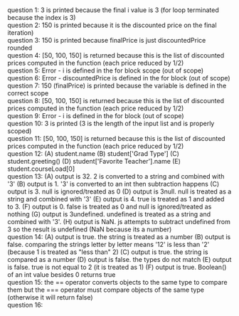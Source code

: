 <br>question 1: 3 is printed because the final i value is 3 (for loop terminated because the index is 3)
<br>question 2: 150 is printed because it is the discounted price on the final iteration)
<br>question 3: 150 is printed because finalPrice is just discountedPrice rounded
<br>question 4: [50, 100, 150] is returned because this is the list of discounted prices computed in the function (each price reduced by 1/2)
<br>question 5: Error - i is defined in the for block scope (out of scope)
<br>question 6: Error - discountedPrice is defined in the for block (out of scope)
<br>question 7: 150 (finalPrice) is printed because the variable is defined in the correct scope
<br>question 8: [50, 100, 150] is returned because this is the list of discounted prices computed in the function (each price reduced by 1/2)
<br>question 9: Error - i is defined in the for block (out of scope)
<br>question 10: 3 is printed (3 is the length of the input list and is properly scoped)
<br>question 11: [50, 100, 150] is returned because this is the list of discounted prices computed in the function (each price reduced by 1/2)
<br>question 12: (A) student.name (B) student['Grad Type'] (C) student.greeting() (D) student['Favorite Teacher'].name (E) student.courseLoad[0]
<br>question 13: (A) output is 32. 2 is converted to a string and combined with '3' (B) output is 1. '3' is converted to an int then subtraction happens (C) output is 3. null is ignored/treated as 0 (D) output is 3null. null is treated as a string and combined with '3' (E) output is 4. true is treated as 1 and added to 3. (F) output is 0. false is treated as 0 and null is ignored/treated as nothing (G) output is 3undefined. undefined is treated as a string and combined with '3'. (H) output is NaN. js attempts to subtract undefined from 3 so the result is undefined (NaN because its a number)
<br>question 14: (A) output is true. the string is treated as a number (B) output is false. comparing the strings letter by letter means '12' is less than '2' (because 1 is treated as "less than" 2) (C) output is true. the string is compared as a number (D) output is false. the types do not match (E) output is false. true is not equal to 2 (it is treated as 1) (F) output is true. Boolean() of an int value besides 0 returns true
<br>question 15: the == operator converts objects to the same type to compare them but the === operator must compare objects of the same type (otherwise it will return false)
<br>question 16: